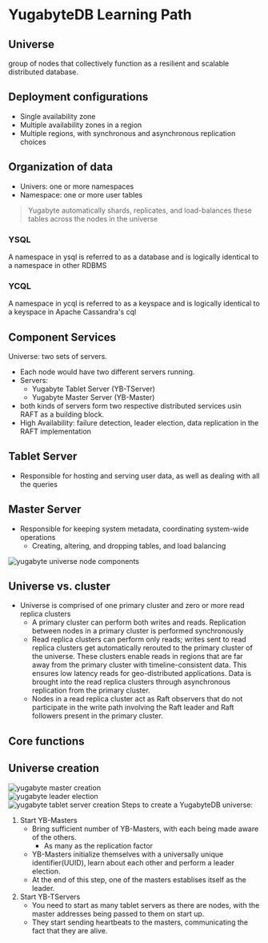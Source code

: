 # YugabyteDB Learning Path

## Universe

group of nodes that collectively function as a resilient and scalable distributed database.

## Deployment configurations

* Single availability zone
* Multiple availability zones in a region
* Multiple regions, with synchronous and asynchronous replication choices

## Organization of data

* Univers: one or more namespaces
* Namespace: one or more user tables

> Yugabyte automatically shards, replicates, and load-balances these tables across the nodes in the universe

### YSQL

A namespace in ysql is referred to as a database and is logically identical to a namespace in other RDBMS

### YCQL

A namespace in ycql is referred to as a keyspace and is logically identical to a keyspace in Apache Cassandra's cql

## Component Services

Universe: two sets of servers.

* Each node would have two different servers running.
* Servers:
  * Yugabyte Tablet Server (YB-TServer)
  * Yugabyte Master Server (YB-Master)
* both kinds of servers form two respective distributed services usin RAFT as a building block.
* High Availability: failure detection, leader election, data replication in the RAFT implementation

## Tablet Server

* Responsible for hosting and serving user data, as well as dealing with all the queries

## Master Server

* Responsible for keeping system metadata, coordinating system-wide operations
  * Creating, altering, and dropping tables, and load balancing

![yugabyte universe node components](https://docs.yugabyte.com/images/architecture/4_node_cluster.png "yugabyte universe node components")

## Universe vs. cluster

* Universe is comprised of one primary cluster and zero or more read replica clusters
  * A primary cluster can perform both writes and reads. Replication between nodes in a primary cluster is performed synchronously
  * Read replica clusters can perform only reads; writes sent to read replica clusters get automatically rerouted to the primary cluster of the universe. These clusters enable reads in regions that are far away from the primary cluster with timeline-consistent data. This ensures low latency reads for geo-distributed applications. Data is brought into the read replica clusters through asynchronous replication from the primary cluster.
  * Nodes in a read replica cluster act as Raft observers that do not participate in the write path involving the Raft leader and Raft followers present in the primary cluster.

## Core functions

## Universe creation
![yugabyte master creation](https://docs.yugabyte.com/images/architecture/create_universe_masters.png "yugabyte master creation")  
![yugabyte leader election](https://docs.yugabyte.com/images/architecture/create_universe_tserver_heartbeat.png "yugabyte leader election")  
![yugabyte tablet server creation](https://docs.yugabyte.com/images/architecture/create_universe_tserver_heartbeat.png "yugabyte tablet server creation")
Steps to create a YugabyteDB universe:
1. Start YB-Masters
    * Bring sufficient number of YB-Masters, with each being made aware of the others.
        * As many as the replication factor
    * YB-Masters initialize themselves with a universally unique identifier(UUID), learn about each other and perform a leader election.
    * At the end of this step, one of the masters establises itself as the leader.
2. Start YB-TServers
    * You need to start as many tablet servers as there are nodes, with the master addresses being passed to them on start up.
    * They start sending heartbeats to the masters, communicating the fact that they are alive.
